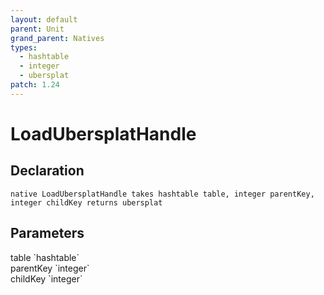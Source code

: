 ```yaml
---
layout: default
parent: Unit
grand_parent: Natives
types:
  - hashtable
  - integer
  - ubersplat
patch: 1.24
---
```


# LoadUbersplatHandle

## Declaration

```
native LoadUbersplatHandle takes hashtable table, integer parentKey, integer childKey returns ubersplat
```

## Parameters
<dl>
  <dt>table `hashtable`</dt>
  <dd></dd>

  <dt>parentKey `integer`</dt>
  <dd></dd>

  <dt>childKey `integer`</dt>
  <dd></dd>
</dl>